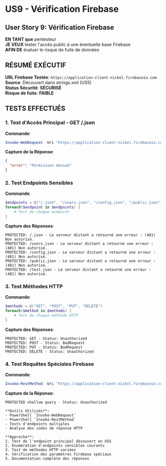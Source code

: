 # US9 - Vérification Firebase

## User Story 9: Vérification Firebase

**EN TANT que** pentesteur  
**JE VEUX** tester l'accès public à une éventuelle base Firebase  
**AFIN DE** évaluer le risque de fuite de données

## RÉSUMÉ EXÉCUTIF

**URL Firebase Testée**: `https://application-client-nickel.firebaseio.com`  
**Source**: Découvert dans strings.xml (US5)  
**Status Sécurité**: **SÉCURISÉ**  
**Risque de fuite**: **FAIBLE**

## TESTS EFFECTUÉS

### 1. Test d'Accès Principal - GET /.json

**Commande**:

```powershell
Invoke-WebRequest -Uri "https://application-client-nickel.firebaseio.com/.json" -Method GET
```

**Capture de la Réponse**:

```json
{
  "error": "Permission denied"
}
```

### 2. Test Endpoints Sensibles

**Commande**:

```powershell
$endpoints = @("/.json", "/users.json", "/config.json", "/public.json", "/test.json")
foreach($endpoint in $endpoints) {
    # Test de chaque endpoint
}
```

**Capture des Réponses**:

```
PROTECTED: /.json - Le serveur distant a retourné une erreur : (401) Non autorisé.
PROTECTED: /users.json - Le serveur distant a retourné une erreur : (401) Non autorisé.
PROTECTED: /config.json - Le serveur distant a retourné une erreur : (401) Non autorisé.
PROTECTED: /public.json - Le serveur distant a retourné une erreur : (401) Non autorisé.
PROTECTED: /test.json - Le serveur distant a retourné une erreur : (401) Non autorisé.
```

### 3. Test Méthodes HTTP

**Commande**:

```powershell
$methods = @("GET", "POST", "PUT", "DELETE")
foreach($method in $methods) {
    # Test de chaque méthode HTTP
}
```

**Capture des Réponses**:

```
PROTECTED: GET - Status: Unauthorized
PROTECTED: POST - Status: BadRequest
PROTECTED: PUT - Status: BadRequest
PROTECTED: DELETE - Status: Unauthorized
```

### 4. Test Requêtes Spéciales Firebase

**Commande**:

```powershell
Invoke-RestMethod -Uri "https://application-client-nickel.firebaseio.com/.json?shallow=true" -Method GET
```

**Capture de la Réponse**:

```
PROTECTED shallow query - Status: Unauthorized

**Outils Utilisés**:
- PowerShell `Invoke-WebRequest`
- PowerShell `Invoke-RestMethod`
- Tests d'endpoints multiples
- Analyse des codes de réponse HTTP

**Approche**:
1. Test de l'endpoint principal découvert en US5
2. Énumération d'endpoints sensibles courants
3. Test de méthodes HTTP variées
4. Vérification des paramètres Firebase spéciaux
5. Documentation complète des réponses
```
